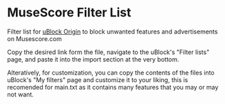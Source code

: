 # MuseScore Filter List
Filter list for [uBlock Origin](https://github.com/gorhill/uBlock) to block unwanted features and advertisements on Musescore.com

Copy the desired link form the file, navigate to the uBlock's "Filter lists" page, and paste it into the import section at the very bottom.

Alteratively, for customization, you can copy the contents of the files into uBlock's "My filters" page and customize it to your liking, this is recomended for main.txt as it contains many features that you may or may not want.
